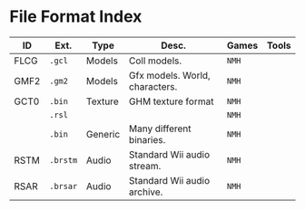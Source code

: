 # File Format Index

| ID   | Ext.     | Type    | Desc.                          | Games | Tools |
| ---- | -------- | ------- | ------------------------------ | ----- | ----- |
| FLCG | `.gcl`   | Models  | Coll models.                   | `NMH` |       |
| GMF2 | `.gm2`   | Models  | Gfx models. World, characters. | `NMH` |       |
| GCT0 | `.bin`   | Texture | GHM texture format             | `NMH` |       |
|      | `.rsl`   |         |                                | `NMH` |       |
|      | `.bin`   | Generic | Many different binaries.       | `NMH` |       |
| RSTM | `.brstm` | Audio   | Standard Wii audio stream.     | `NMH` |       |
| RSAR | `.brsar` | Audio   | Standard Wii audio archive.    | `NMH` |       |

